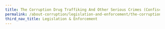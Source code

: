 ```yaml
---
title: The Corruption Drug Traffiking And Other Serious Crimes (Confiscation of Benefits) Act (CAP65A)
permalink: /about-corruption/legislation-and-enforcement/the-corruption-drug-trafficking-and-other-serious-crimes-act/
third_nav_title: Legislation & Enforcement
---
```

